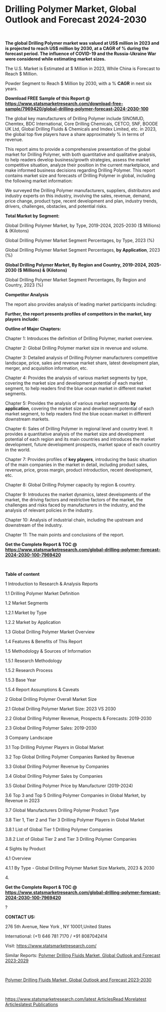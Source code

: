 <h1>Drilling Polymer Market, Global Outlook and Forecast 2024-2030</h1><br/><p><strong>The global Drilling Polymer market was valued at US$ million in 2023 and is projected to reach US$ million by 2030, at a <strong>CAGR</strong> of % during the forecast period. The influence of COVID-19 and the Russia-Ukraine War were considered while estimating market sizes.</strong></p>
 
 
 
 <p>The U.S. Market is Estimated at $ Million in 2023, While China is Forecast to Reach $ Million.</p>
 
 
 
 <p>Powder Segment to Reach $ Million by 2030, with a % <strong>CAGR</strong> in next six years.</p>
 
 
 
 <p><strong>Download FREE Sample of this Report @ <a href="https://www.statsmarketresearch.com/download-free-sample/7969420/global-drilling-polymer-forecast-2024-2030-100">https://www.statsmarketresearch.com/download-free-sample/7969420/global-drilling-polymer-forecast-2024-2030-100</a></strong></p>
 
 
 
 <p>The global key manufacturers of Drilling Polymer include SINOMUD, Chemtex, BDC International, Core Drilling Chemicals, CETCO, SNF, BOODE UK Ltd, Global Drilling Fluids & Chemicals and Imdex Limited, etc. in 2023, the global top five players have a share approximately % in terms of revenue.</p>
 
 
 
 <p>This report aims to provide a comprehensive presentation of the global market for Drilling Polymer, with both quantitative and qualitative analysis, to help readers develop business/growth strategies, assess the market competitive situation, analyze their position in the current marketplace, and make informed business decisions regarding Drilling Polymer. This report contains market size and forecasts of Drilling Polymer in global, including the following market information:</p>
 
 
 
 <p>We surveyed the Drilling Polymer manufacturers, suppliers, distributors and industry experts on this industry, involving the sales, revenue, demand, price change, product type, recent development and plan, industry trends, drivers, challenges, obstacles, and potential risks.</p>
 
 
 
 <p><strong>Total Market by Segment:</strong></p>
 
 
 
 <p>Global Drilling Polymer Market, by Type, 2019-2024, 2025-2030 ($ Millions) & (Kilotons)</p>
 
 
 
 <p>Global Drilling Polymer Market Segment Percentages, by Type, 2023 (%)</p>
 
 
 
 <p>Global Drilling Polymer Market Segment Percentages, <strong>by Application</strong>, 2023 (%)</p>
 
 
 
 <p><strong>Global Drilling Polymer Market, By Region and Country, 2019-2024, 2025-2030 ($ Millions) & (Kilotons)</strong></p>
 
 
 
 <p>Global Drilling Polymer Market Segment Percentages, By Region and Country, 2023 (%)</p>
 
 
 
 <p><strong>Competitor Analysis</strong></p>
 
 
 
 <p>The report also provides analysis of leading market participants including:</p>
 
 
 
 <p><strong>Further, the report presents profiles of competitors in the market, <strong>key players</strong> include:</strong></p>
 
 
 
 <p><strong>Outline of Major Chapters:</strong></p>
 
 
 
 <p>Chapter 1: Introduces the definition of Drilling Polymer, market overview.</p>
 
 
 
 <p>Chapter 2: Global Drilling Polymer market size in revenue and volume.</p>
 
 
 
 <p>Chapter 3: Detailed analysis of Drilling Polymer manufacturers competitive landscape, price, sales and revenue market share, latest development plan, merger, and acquisition information, etc.</p>
 
 
 
 <p>Chapter 4: Provides the analysis of various market segments by type, covering the market size and development potential of each market segment, to help readers find the blue ocean market in different market segments.</p>
 
 
 
 <p>Chapter 5: Provides the analysis of various market segments <strong>by application</strong>, covering the market size and development potential of each market segment, to help readers find the blue ocean market in different downstream markets.</p>
 
 
 
 <p>Chapter 6: Sales of Drilling Polymer in regional level and country level. It provides a quantitative analysis of the market size and development potential of each region and its main countries and introduces the market development, future development prospects, market space of each country in the world.</p>
 
 
 
 <p>Chapter 7: Provides profiles of <strong>key players</strong>, introducing the basic situation of the main companies in the market in detail, including product sales, revenue, price, gross margin, product introduction, recent development, etc.</p>
 
 
 
 <p>Chapter 8: Global Drilling Polymer capacity by region & country.</p>
 
 
 
 <p>Chapter 9: Introduces the market dynamics, latest developments of the market, the driving factors and restrictive factors of the market, the challenges and risks faced by manufacturers in the industry, and the analysis of relevant policies in the industry.</p>
 
 
 
 <p>Chapter 10: Analysis of industrial chain, including the upstream and downstream of the industry.</p>
 
 
 
 <p>Chapter 11: The main points and conclusions of the report.</p>
 
 
 
 <div><b>Get the Complete Report & TOC @ <a href="https://www.statsmarketresearch.com/global-drilling-polymer-forecast-2024-2030-100-7969420">https://www.statsmarketresearch.com/global-drilling-polymer-forecast-2024-2030-100-7969420</a></b></div>
 
 
 
 <p><br />
 
 <b>Table of content</b></p>
 
 
 
 <p>1 Introduction to Research & Analysis Reports<br />
 
 1.1 Drilling Polymer Market Definition<br />
 
 1.2 Market Segments<br />
 
 1.2.1 Market by Type<br />
 
 1.2.2 Market by Application<br />
 
 1.3 Global Drilling Polymer Market Overview<br />
 
 1.4 Features & Benefits of This Report<br />
 
 1.5 Methodology & Sources of Information<br />
 
 1.5.1 Research Methodology<br />
 
 1.5.2 Research Process<br />
 
 1.5.3 Base Year<br />
 
 1.5.4 Report Assumptions & Caveats<br />
 
 2 Global Drilling Polymer Overall Market Size<br />
 
 2.1 Global Drilling Polymer Market Size: 2023 VS 2030<br />
 
 2.2 Global Drilling Polymer Revenue, Prospects & Forecasts: 2019-2030<br />
 
 2.3 Global Drilling Polymer Sales: 2019-2030<br />
 
 3 Company Landscape<br />
 
 3.1 Top Drilling Polymer Players in Global Market<br />
 
 3.2 Top Global Drilling Polymer Companies Ranked by Revenue<br />
 
 3.3 Global Drilling Polymer Revenue by Companies<br />
 
 3.4 Global Drilling Polymer Sales by Companies<br />
 
 3.5 Global Drilling Polymer Price by Manufacturer (2019-2024)<br />
 
 3.6 Top 3 and Top 5 Drilling Polymer Companies in Global Market, by Revenue in 2023<br />
 
 3.7 Global Manufacturers Drilling Polymer Product Type<br />
 
 3.8 Tier 1, Tier 2 and Tier 3 Drilling Polymer Players in Global Market<br />
 
 3.8.1 List of Global Tier 1 Drilling Polymer Companies<br />
 
 3.8.2 List of Global Tier 2 and Tier 3 Drilling Polymer Companies<br />
 
 4 Sights by Product<br />
 
 4.1 Overview<br />
 
 4.1.1 By Type - Global Drilling Polymer Market Size Markets, 2023 & 2030<br />
 
 4.</p>
 
 
 
 <div><b>Get the Complete Report & TOC @ <a href="https://www.statsmarketresearch.com/global-drilling-polymer-forecast-2024-2030-100-7969420">https://www.statsmarketresearch.com/global-drilling-polymer-forecast-2024-2030-100-7969420</a></b></div>
 
 
 
 <p>? </p>
 
 
 
 <p><b>CONTACT US:</b><br />
 
 276 5th Avenue, New York , NY 10001,United States<br />
 
 International: (+1) 646 781 7170 / +91 8087042414<br />
 
 Visit: <a href="https://www.statsmarketresearch.com/">https://www.statsmarketresearch.com/</a><br />
 
 Similar Reports: <a href="https://www.statsmarketresearch.com/global-drilling-polymer-forecast-2024-2030-100-7969420">Polymer Drilling Fluids Market, Global Outlook and Forecast 2023-2029</a><br />
 
 <br />
 
 <a href="https://www.statsmarketresearch.com/global-drilling-polymer-forecast-2024-2030-100-7969420">Polymer Drilling Fluids Market, Global Outlook and Forecast 2023-2030</a><br />
 
 <br />
 
 <a href="https://gyeongbokgung.com">https://www.statsmarketresearch.com/</a><a href="https://hallyeomaritime.com">latest Articles</a><a href="https://jingwansa.com">Read More</a><a href="https://nguoiviet.jp/">latest Articles</a><a href="https://www.intelmarketresearch.com/">latest Publications</a></p>